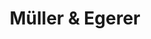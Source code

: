 ---
title: "Müller & Egerer"
url: /oldenburg/mueller-und-egerer-willy-brandt-platz/
shop: Bäckerei
---